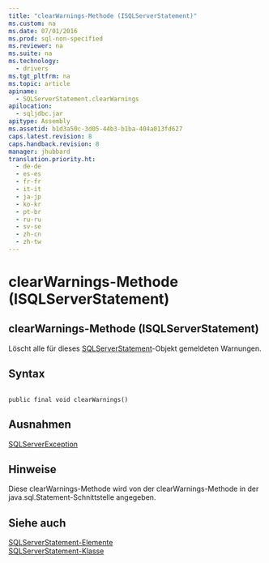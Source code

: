 ```yaml
---
title: "clearWarnings-Methode (ISQLServerStatement)"
ms.custom: na
ms.date: 07/01/2016
ms.prod: sql-non-specified
ms.reviewer: na
ms.suite: na
ms.technology: 
  - drivers
ms.tgt_pltfrm: na
ms.topic: article
apiname: 
  - SQLServerStatement.clearWarnings
apilocation: 
  - sqljdbc.jar
apitype: Assembly
ms.assetid: b1d3a50c-3d05-44b3-b1ba-404a013fd627
caps.latest.revision: 8
caps.handback.revision: 8
manager: jhubbard
translation.priority.ht: 
  - de-de
  - es-es
  - fr-fr
  - it-it
  - ja-jp
  - ko-kr
  - pt-br
  - ru-ru
  - sv-se
  - zh-cn
  - zh-tw
---
```

# clearWarnings-Methode (ISQLServerStatement)
    
## clearWarnings\-Methode \(ISQLServerStatement\)  
 Löscht alle für dieses [SQLServerStatement](../content/SQLServerStatement-Class.md)\-Objekt gemeldeten Warnungen.  
  
## Syntax  
  
```  
  
public final void clearWarnings()  
```  
  
## Ausnahmen  
 [SQLServerException](../content/SQLServerException-Class.md)  
  
## Hinweise  
 Diese clearWarnings\-Methode wird von der clearWarnings\-Methode in der java.sql.Statement\-Schnittstelle angegeben.  
  
## Siehe auch  
 [SQLServerStatement-Elemente](../content/SQLServerStatement-Members.md)   
 [SQLServerStatement-Klasse](../content/SQLServerStatement-Class.md)  
  
  